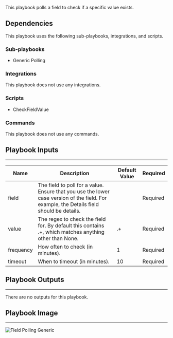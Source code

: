 This playbook polls a field to check if a specific value exists.

## Dependencies
This playbook uses the following sub-playbooks, integrations, and scripts.

### Sub-playbooks
* Generic Polling

### Integrations
This playbook does not use any integrations.

### Scripts
* CheckFieldValue 

### Commands
This playbook does not use any commands.

## Playbook Inputs
---

| **Name** | **Description** | **Default Value** | **Required** |
| --- | --- | --- | --- |
| field | The field to poll for a value. Ensure that you use the lower case version of the field. For example, the Details field should be details. |  | Required |
| value | The regex to check the field for. By default this contains .\+, which matches anything other than None. | .+ | Required |
| frequency | How often to check \(in minutes\). | 1 | Required |
| timeout | When to timeout \(in minutes\). | 10 | Required |

## Playbook Outputs
---
There are no outputs for this playbook.

## Playbook Image
---
![Field Polling Generic](../../doc_files/playbook-Field_Polling.png/n)
